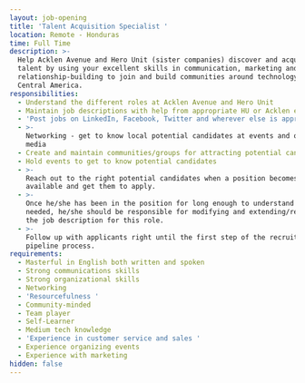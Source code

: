 ```yaml
---
layout: job-opening
title: 'Talent Acquisition Specialist '
location: Remote - Honduras
time: Full Time
description: >-
  Help Acklen Avenue and Hero Unit (sister companies) discover and acquire new
  talent by using your excellent skills in communication, marketing and
  relationship-building to join and build communities around technology in
  Central America. 
responsibilities:
  - Understand the different roles at Acklen Avenue and Hero Unit
  - Maintain job descriptions with help from appropriate HU or Acklen employees
  - 'Post jobs on LinkedIn, Facebook, Twitter and wherever else is appropriate'
  - >-
    Networking - get to know local potential candidates at events and on social
    media
  - Create and maintain communities/groups for attracting potential candidates.
  - Hold events to get to know potential candidates
  - >-
    Reach out to the right potential candidates when a position becomes
    available and get them to apply.
  - >-
    Once he/she has been in the position for long enough to understand what’s
    needed, he/she should be responsible for modifying and extending/re-defining
    the job description for this role.
  - >-
    Follow up with applicants right until the first step of the recruiting
    pipeline process.
requirements:
  - Masterful in English both written and spoken
  - Strong communications skills
  - Strong organizational skills
  - Networking
  - 'Resourcefulness '
  - Community-minded
  - Team player
  - Self-Learner
  - Medium tech knowledge
  - 'Experience in customer service and sales '
  - Experience organizing events
  - Experience with marketing
hidden: false
---
```


